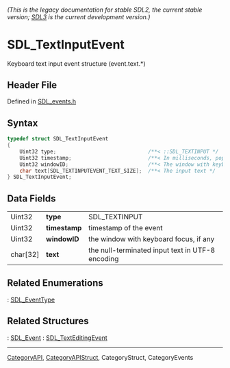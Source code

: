 ###### (This is the legacy documentation for stable SDL2, the current stable version; [SDL3](https://wiki.libsdl.org/SDL3/) is the current development version.)
# SDL_TextInputEvent

Keyboard text input event structure (event.text.*)

## Header File

Defined in [SDL_events.h](https://github.com/libsdl-org/SDL/blob/SDL2/include/SDL_events.h)

## Syntax

```c
typedef struct SDL_TextInputEvent
{
    Uint32 type;                              /**< ::SDL_TEXTINPUT */
    Uint32 timestamp;                         /**< In milliseconds, populated using SDL_GetTicks() */
    Uint32 windowID;                          /**< The window with keyboard focus, if any */
    char text[SDL_TEXTINPUTEVENT_TEXT_SIZE];  /**< The input text */
} SDL_TextInputEvent;
```

## Data Fields

|           |               |                                                   |
| --------- | ------------- | ------------------------------------------------- |
| Uint32    | **type**      | SDL_TEXTINPUT                                     |
| Uint32    | **timestamp** | timestamp of the event                            |
| Uint32    | **windowID**  | the window with keyboard focus, if any            |
| char[32]  | **text**      | the null-terminated input text in UTF-8 encoding  |

## Related Enumerations

: [SDL_EventType](SDL_EventType)

## Related Structures

: [SDL_Event](SDL_Event)
: [SDL_TextEditingEvent](SDL_TextEditingEvent)

----
[CategoryAPI](CategoryAPI), [CategoryAPIStruct](CategoryAPIStruct), CategoryStruct, CategoryEvents


